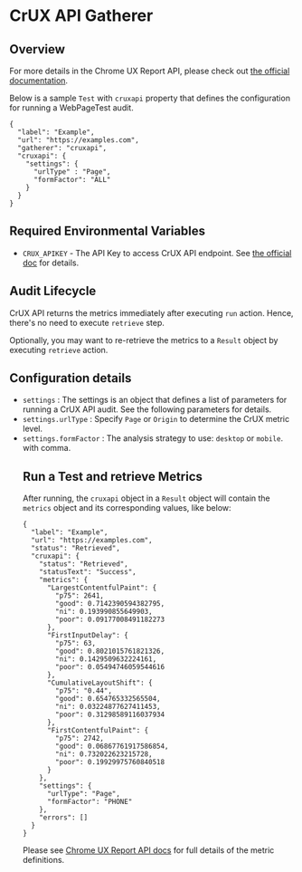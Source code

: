 # CrUX API Gatherer

## Overview

For more details in the Chrome UX Report API, please check out
[the official documentation](https://developers.google.com/web/tools/chrome-user-experience-report/api/guides/getting-started).

Below is a sample `Test` with `cruxapi` property that defines the
configuration for running a WebPageTest audit.

```
{
  "label": "Example",
  "url": "https://examples.com",
  "gatherer": "cruxapi",
  "cruxapi": {
    "settings": {
      "urlType" : "Page",
      "formFactor": "ALL"
    }
  }
}
```

## Required Environmental Variables

- `CRUX_APIKEY` - The API Key to access CrUX API endpoint. See [the official doc](https://developers.google.com/web/tools/chrome-user-experience-report/api/guides/getting-started) for details.

## Audit Lifecycle

CrUX API returns the metrics immediately after executing `run` action. Hence, 
there's no need to execute `retrieve` step.

Optionally, you may want to re-retrieve the metrics to a `Result` object by
executing `retrieve` action.

## Configuration details

- `settings` <Object>: The settings is an object that defines a list of
parameters for running a CrUX API audit. See the following parameters for details.
- `settings.urlType` <string>: Specify `Page` or `Origin` to determine the CrUX metric level.
- `settings.formFactor` <string>: The analysis strategy to use: `desktop` or
`mobile`.
with comma.

## Run a Test and retrieve Metrics

After running, the `cruxapi` object in a `Result` object will
contain the `metrics` object and its corresponding values, like below:

```
{
  "label": "Example",
  "url": "https://examples.com",
  "status": "Retrieved",  
  "cruxapi": {
    "status": "Retrieved",
    "statusText": "Success",
    "metrics": {
      "LargestContentfulPaint": {
        "p75": 2641,
        "good": 0.7142390594382795,
        "ni": 0.193990855649903,
        "poor": 0.09177008491182273
      },
      "FirstInputDelay": {
        "p75": 63,
        "good": 0.8021015761821326,
        "ni": 0.1429509632224161,
        "poor": 0.05494746059544616
      },
      "CumulativeLayoutShift": {
        "p75": "0.44",
        "good": 0.654765332565504,
        "ni": 0.03224877627411453,
        "poor": 0.31298589116037934
      },
      "FirstContentfulPaint": {
        "p75": 2742,
        "good": 0.06867761917586854,
        "ni": 0.732022623215728,
        "poor": 0.19929975760840518
      }
    },
    "settings": {
      "urlType": "Page",
      "formFactor": "PHONE"
    },
    "errors": []
  }
}
```

Please see [Chrome UX Report API docs](https://developers.google.com/web/tools/chrome-user-experience-report/api/guides/getting-started) for full details of the metric definitions.
